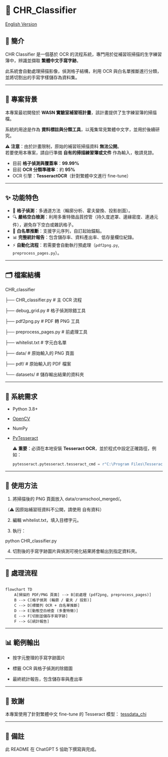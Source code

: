 # 📘 CHR_Classifier

[English Version](README.md)

## 📖 簡介
CHR Classifier 是一個基於 OCR 的流程系統，專門用於從補習班掃描的生字練習簿中，辨識並擷取 **繁體中文手寫字跡**。 


此系統會自動處理掃描影像，偵測格子結構，利用 OCR 與白名單推斷進行分類，並將切割出的手寫字樣儲存為資料集。  

---

## 🏫 專案背景
本專案最初開發於 **WASN 實驗室補習班計畫**，該計畫提供了生字練習簿的掃描檔。  


系統的用途是作為 **資料標註與分類工具**，以蒐集常見繁體中文字，並用於後續研究。  

⚠️ **注意**：由於計畫限制，原始的補習班掃描資料 **無法公開**。  
若要使用本專案，請自行準備 **自有的掃描練習簿或文件** 作為輸入，敬請見諒。  

- 目前 **格子偵測與覆蓋率**：**99.99%**  
- 目前 **OCR 分類準確率**：約 **95%**  
- OCR 引擎：**TesseractOCR**（針對繁體中文進行 fine-tune）  

---

## ✨ 功能特色


- 🧩 **格子偵測**：多通道方法（輪廓分析、霍夫變換、投影剖面）。  
- 🔍 **嚴格空白檢測**：利用多重特徵品質控管（持久度遮罩、邊緣密度、連通元件），避免存下空白或雜訊格子。  
- 📝 **白名單推斷**：支援字元序列，自訂起始錨點。  
- 📊 **完整統計報告**：包含儲存率、資料產出率、低存量欄位紀錄。  
- ⚡ **自動化流程**：若需要會自動執行預處理（`pdf2png.py`, `preprocess_pages.py`）。  

---

## 🗂 檔案結構

CHR_classifier

├── CHR_classifier.py # 主 OCR 流程

├── debug_grid.py # 格子偵測除錯工具

├── pdf2png.py # PDF 轉 PNG 工具

├── preprocess_pages.py # 前處理工具

├── whitelist.txt # 字元白名單

├── data/ # 原始輸入的 PNG 頁面

├── pdf/ # 原始輸入的 PDF 檔案

└── datasets/ # 儲存輸出結果的資料夾


---

## 🔧 系統需求
- Python 3.8+
- [OpenCV](https://opencv.org/)
- NumPy
- [PyTesseract](https://github.com/madmaze/pytesseract)  

  ⚠️ **重要**：必須在本地安裝 **Tesseract OCR**，並於程式中設定正確路徑，例如：  

  ```python
  pytesseract.pytesseract.tesseract_cmd = r"C:\Program Files\Tesseract-OCR\tesseract.exe"

---

## 🚀 使用方法

1. 將掃描後的 PNG 頁面放入 data/cramschool_merged/。

（⚠️ 因原始補習班資料不公開，請使用 自有資料）

2. 編輯 whitelist.txt，填入目標字元。

3. 執行：

python CHR_classifier.py

4. 切割後的手寫字跡圖片與偵測可視化結果將會輸出到指定資料夾。

---

## 🔄 處理流程

```mermaid

flowchart TD
    A[掃描的 PDF/PNG 頁面] --> B[前處理 (pdf2png, preprocess_pages)]
    B --> C[格子偵測 (輪廓 / 霍夫 / 投影)]
    C --> D[標籤列 OCR + 白名單推斷]
    D --> E[動態空白檢查 (多重特徵)]
    E --> F[切割並儲存手寫字跡]
    F --> G[統計報告]

```

---

## 📊 範例輸出

* 按字元整理的手寫字跡圖片

* 標籤 OCR 與格子偵測的除錯圖

* 最終統計報告，包含儲存率與產出率

---

## 🙏 致謝

本專案使用了針對繁體中文 fine-tune 的 Tesseract 模型：
[ tessdata_chi ]( gumblex/tessdata_chi )

---

## 📝 備註
此 README 在 ChatGPT 5 協助下撰寫與完成。